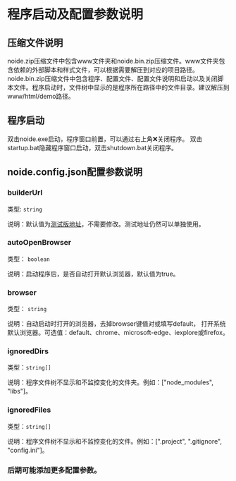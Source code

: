 # 程序启动及配置参数说明

## 压缩文件说明

noide.zip压缩文件中包含www文件夹和noide.bin.zip压缩文件。www文件夹包含依赖的外部脚本和样式文件，可以根据需要解压到对应的项目路径。noide.bin.zip压缩文件中包含程序、配置文件、配置文件说明和启动以及关闭脚本文件。程序启动时，文件树中显示的是程序所在路径中的文件目录。建议解压到www/html/demo路径。

## 程序启动

双击noide.exe启动，程序窗口前置，可以通过右上角❌关闭程序。
双击startup.bat隐藏程序窗口启动，双击shutdown.bat关闭程序。

## noide.config.json配置参数说明

### builderUrl

类型: `string`

说明：默认值为[测试版地址](http://10.108.7.58/editor.html)，不需要修改。测试地址仍然可以单独使用。

### autoOpenBrowser

类型： `boolean`

说明：启动程序后，是否自动打开默认浏览器，默认值为true。

### browser

类型： `string`

说明：自动启动时打开的浏览器，去掉browser键值对或填写default，
打开系统默认浏览器。可选值：default、chrome、microsoft-edge、iexplore或firefox。

### ignoredDirs

类型：`string[]`

说明：程序文件树不显示和不监控变化的文件夹。例如：["node_modules", "libs"]。

### ignoredFiles

类型：`string[]`

说明：程序文件树不显示和不监控变化的文件。例如：[".project", ".gitignore", "config.ini"]。

### 后期可能添加更多配置参数。
